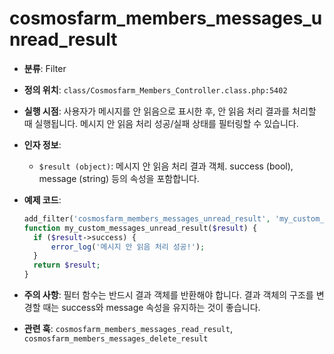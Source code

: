 # cosmosfarm_members_messages_unread_result

- **분류**: Filter
- **정의 위치**: `class/Cosmosfarm_Members_Controller.class.php:5402`
- **실행 시점**: 사용자가 메시지를 안 읽음으로 표시한 후, 안 읽음 처리 결과를 처리할 때 실행됩니다. 메시지 안 읽음 처리 성공/실패 상태를 필터링할 수 있습니다.
- **인자 정보**:
  - `$result (object)`: 메시지 안 읽음 처리 결과 객체. success (bool), message (string) 등의 속성을 포함합니다.
- **예제 코드**:

  ```php
  add_filter('cosmosfarm_members_messages_unread_result', 'my_custom_messages_unread_result');
  function my_custom_messages_unread_result($result) {
    if ($result->success) {
        error_log('메시지 안 읽음 처리 성공!');
    }
    return $result;
  }
  ```

- **주의 사항**: 필터 함수는 반드시 결과 객체를 반환해야 합니다. 결과 객체의 구조를 변경할 때는 success와 message 속성을 유지하는 것이 좋습니다.
- **관련 훅**: `cosmosfarm_members_messages_read_result`, `cosmosfarm_members_messages_delete_result`
